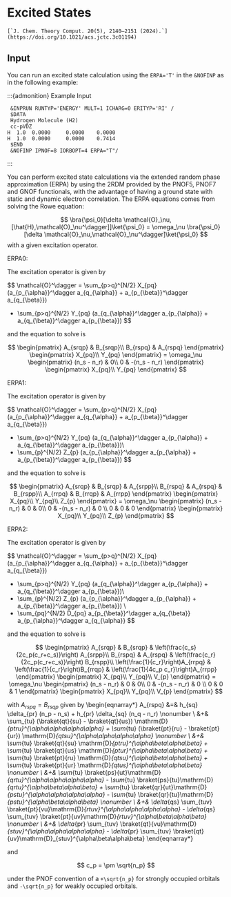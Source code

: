 # Excited States

```{margin} Article
[`J. Chem. Theory Comput. 20(5), 2140–2151 (2024).`](https://doi.org/10.1021/acs.jctc.3c01194)
```

## Input

You can run an excited state calculation using the `ERPA='T'` in the `&NOFINP` as in the following example:

:::{admonition} Example Input
~~~
 &INPRUN RUNTYP='ENERGY' MULT=1 ICHARG=0 ERITYP='RI' /
 $DATA
 Hydrogen Molecule (H2)
 cc-pVDZ
H  1.0  0.0000     0.0000    0.0000
H  1.0  0.0000     0.0000    0.7414
 $END
 &NOFINP IPNOF=8 IORBOPT=4 ERPA="T"/
~~~
:::

You can perform excited state calculations via the extended random phase approximation (ERPA) by using the 2RDM provided by the PNOF5, PNOF7 and GNOF functionals, with the advantage of having a ground state with static and dynamic electron correlation. The ERPA equations comes from solving the Rowe equation:

$$
    \bra{\psi_0}[\delta \mathcal{O}_\nu,[\hat{H},\mathcal{O}_\nu^\dagger]]\ket{\psi_0} = \omega_\nu \bra{\psi_0}[\delta \mathcal{O}_\nu,\mathcal{O}_\nu^\dagger]\ket{\psi_0}
$$
with a given excitation operator.

ERPA0:

The excitation operator is given by

$$
 \mathcal{O}^\dagger = \sum_{p>q}^{N/2} X_{pq} (a_{p_{\alpha}}^\dagger a_{q_{\alpha}} + a_{p_{\beta}}^\dagger a_{q_{\beta}})
+ \sum_{p>q}^{N/2} Y_{pq} (a_{q_{\alpha}}^\dagger a_{p_{\alpha}} + a_{q_{\beta}}^\dagger a_{p_{\beta}})
$$

and the equation to solve is

$$
    \begin{pmatrix}
        A_{srqp} & B_{srqp}\\
        B_{rspq} & A_{rspq}
    \end{pmatrix}    
    \begin{pmatrix}
        X_{pq}\\
        Y_{pq}
    \end{pmatrix}    
    =
    \omega_\nu
    \begin{pmatrix}
        (n_s - n_r) & 0\\
        0 & -(n_s - n_r)
    \end{pmatrix}    
    \begin{pmatrix}
        X_{pq}\\
        Y_{pq}
    \end{pmatrix}
$$

ERPA1:

The excitation operator is given by

$$
 \mathcal{O}^\dagger = \sum_{p>q}^{N/2} X_{pq} (a_{p_{\alpha}}^\dagger a_{q_{\alpha}} + a_{p_{\beta}}^\dagger a_{q_{\beta}})
+ \sum_{p>q}^{N/2} Y_{pq} (a_{q_{\alpha}}^\dagger a_{p_{\alpha}} + a_{q_{\beta}}^\dagger a_{p_{\beta}})\\
+ \sum_{p}^{N/2} Z_{p} (a_{p_{\alpha}}^\dagger a_{p_{\alpha}} + a_{p_{\beta}}^\dagger a_{p_{\beta}})
$$

and the equation to solve is

$$
    \begin{pmatrix}
        A_{srqp} & B_{srqp} & A_{srpp}\\
        B_{rspq} & A_{rspq} & B_{rspp}\\
        A_{rrpq} & B_{rrqp} & A_{rrpp}
    \end{pmatrix}    
    \begin{pmatrix}
        X_{pq}\\
        Y_{pq}\\
        Z_{p}
    \end{pmatrix}    
    =
    \omega_\nu
    \begin{pmatrix}
        (n_s - n_r) & 0 & 0\\
        0 & -(n_s - n_r) & 0 \\
        0 & 0 & 0
    \end{pmatrix}    
    \begin{pmatrix}
        X_{pq}\\
        Y_{pq}\\
        Z_{p}
    \end{pmatrix}
$$

ERPA2:

The excitation operator is given by

$$
 \mathcal{O}^\dagger = \sum_{p>q}^{N/2} X_{pq} (a_{p_{\alpha}}^\dagger a_{q_{\alpha}} + a_{p_{\beta}}^\dagger a_{q_{\beta}})
+ \sum_{p>q}^{N/2} Y_{pq} (a_{q_{\alpha}}^\dagger a_{p_{\alpha}} + a_{q_{\beta}}^\dagger a_{p_{\beta}})\\
+ \sum_{p}^{N/2} Z_{p} (a_{p_{\alpha}}^\dagger a_{p_{\alpha}} + a_{p_{\beta}}^\dagger a_{p_{\beta}}) \\
+ \sum_{pq}^{N/2} D_{pq} a_{p_{\beta}}^\dagger a_{q_{\beta}} a_{p_{\alpha}}^\dagger a_{q_{\alpha}}
$$

and the equation to solve is

$$
    \begin{pmatrix}
        A_{srqp} & B_{srqp} & \left(\frac{c_s}{2c_p(c_r+c_s)}\right) A_{srpp}\\
        B_{rspq} & A_{rspq} & \left(\frac{c_r}{2c_p(c_r+c_s)}\right) B_{rspp}\\
        \left(\frac{1}{c_r}\right)A_{rrpq} & \left(\frac{1}{c_r}\right)B_{rrqp} & \left(\frac{1}{4c_p c_r}\right)A_{rrpp}
    \end{pmatrix}    
    \begin{pmatrix}
        X_{pq}\\
        Y_{pq}\\
        V_{p}
    \end{pmatrix}    
    =
    \omega_\nu
    \begin{pmatrix}
        (n_s - n_r) & 0 & 0\\
        0 & -(n_s - n_r) & 0 \\
        0 & 0 & 1
    \end{pmatrix}    
    \begin{pmatrix}
        X_{pq}\\
        Y_{pq}\\
        V_{p}
    \end{pmatrix}
$$

with $A_{rspq}=B_{rsqp}$ given by
\begin{eqnarray*}
    A_{rspq} &=& h_{sq} \delta_{pr} (n_p - n_s) + h_{pr} \delta_{sq} (n_q - n_r) \nonumber \\
    &+& \sum_{tu} (\braket{qt}{su} - \braket{qt}{us}) \mathrm{D}_{ptru}^{\alpha\alpha\alpha\alpha}
    + \sum_{tu} (\braket{pt}{ru} - \braket{pt}{ur}) \mathrm{D}_{qtsu}^{\alpha\alpha\alpha\alpha} \nonumber \\
    &+& \sum_{tu} \braket{qt}{su} \mathrm{D}_{ptru}^{\alpha\beta\alpha\beta} + \sum_{tu} \braket{qt}{us} \mathrm{D}_{ptur}^{\alpha\beta\alpha\beta}
    + \sum_{tu} \braket{pt}{ru} \mathrm{D}_{qtsu}^{\alpha\beta\alpha\beta} + \sum_{tu} \braket{pt}{ur} \mathrm{D}_{qtus}^{\alpha\beta\alpha\beta} \nonumber \\
    &+& \sum_{tu} \braket{ps}{ut}\mathrm{D}_{qrtu}^{\alpha\alpha\alpha\alpha} - \sum_{tu} \braket{ps}{tu}\mathrm{D}_{qrtu}^{\alpha\beta\alpha\beta}
    + \sum_{tu} \braket{qr}{ut}\mathrm{D}_{pstu}^{\alpha\alpha\alpha\alpha} - \sum_{tu} \braket{qr}{tu}\mathrm{D}_{pstu}^{\alpha\beta\alpha\beta} \nonumber \\
    &+& \delta_{qs} \sum_{tuv} \braket{pt}{vu}\mathrm{D}_{rtuv}^{\alpha\alpha\alpha\alpha} - \delta_{qs} \sum_{tuv} \braket{pt}{uv}\mathrm{D}_{rtuv}^{\alpha\beta\alpha\beta} \nonumber \\
    &+& \delta_{pr} \sum_{tuv} \braket{qt}{vu}\mathrm{D}_{stuv}^{\alpha\alpha\alpha\alpha} - \delta_{pr} \sum_{tuv} \braket{qt}{uv}\mathrm{D}_{stuv}^{\alpha\beta\alpha\beta}
\end{eqnarray*}

and

$$
c_p = \pm \sqrt{n_p}
$$

under the PNOF convention of a `+\sqrt{n_p}` for strongly occupied orbitals and `-\sqrt{n_p}` for weakly occupied orbitals.

